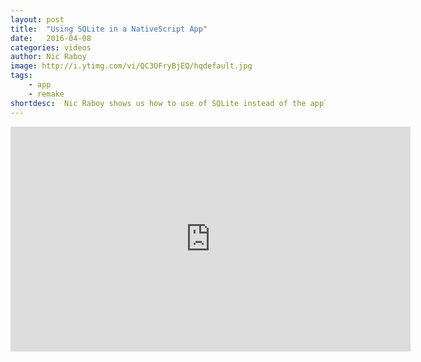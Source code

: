 ```yaml
---
layout: post
title:  "Using SQLite in a NativeScript App"
date:   2016-04-08
categories: videos
author: Nic Raboy
image: http://i.ytimg.com/vi/QC3OFryBjEQ/hqdefault.jpg
tags: 
    - app
    - remake   
shortdesc: 	Nic Raboy shows us how to use of SQLite instead of the application settings module.
---
```

<iframe width="640" height="360" src="https://www.youtube.com/embed/QC3OFryBjEQ" frameborder="0" allowfullscreen></iframe>
